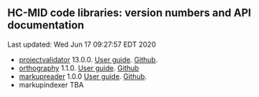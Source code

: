 ## HC-MID code libraries: version numbers and API documentation

Last updated: Wed Jun 17 09:27:57 EDT 2020


- [projectvalidator](projectvalidator/api/edu/holycross/shot/mid/validator/index.html) 13.0.0.  [User guide](https://hcmid.github.io/projectvalidator/). [Github](https://github.com/hcmid/projectvalidator).
- [orthography](orthography/api/edu/holycross/shot/mid/orthography/index.html) 1.1.0.  [User guide](https://hcmid.github.io/orthography/). [Github](https://github.com/hcmid/orthography)
- [markupreader](markupreader/api/edu/holycross/shot/mid/markupreader/index.html) 1.0.0 [User guide](https://hcmid.github.io/markupreader/).  [Github](https://github.com/hcmid/markupreader).
- markupindexer TBA
